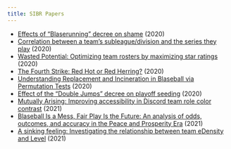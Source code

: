 ```yaml
---
title: SIBR Papers
---
```


* [Effects of “Blaserunning” decree on shame](https://research.blaseball-reference.com/blase-running-shame.pdf) (2020)
* [Correlation between a team’s subleague/division and the series they play](https://research.blaseball-reference.com/schedule-balance.pdf) (2020)
* [Wasted Potential: Optimizing team rosters by maximizing star ratings](https://research.blaseball-reference.com./Wasted_Potential_blaseball.pdf) (2020)
* [The Fourth Strike: Red Hot or Red Herring?](https://research.blaseball-reference.com/Fourth_Strike.pdf) (2020)
* [Understanding Replacement and Incineration in Blaseball via Permutation Tests](https://research.blaseball-reference.com/Incineration_Replacement_Permutation_Paper___Final_Draft.pdf) (2020)
* [Effect of the “Double Jumps” decree on playoff seeding](https://research.blaseball-reference.com/SIBR_Double_Jump_paper.pdf) (2020)
* [Mutually Arising: Improving accessibility in Discord team role color contrast](https://research.blaseball-reference.com/Improving_Accessibility__Contrast_in_Discord_Team_Roles_1.2.pdf) (2021)
* [Blaseball Is a Mess, Fair Play Is the Future: An analysis of odds, outcomes, and accuracy in the Peace and Prosperity Era](https://research.blaseball-reference.com/Fair_Play_is_the_Future.pdf) (2021)
* [A sinking feeling: Investigating the relationship between team eDensity and Level](https://research.blaseball-reference.com/SIBR_eDensity2.pdf) (2021)

